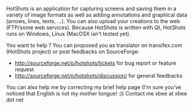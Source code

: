 
HotShots is an application for capturing screens and saving them in a variety of image formats as well as adding annotations and graphical data (arrows, lines, texts, ...).
You can also upload your creations to the web (FTP/some web services).
Because HotShots is written with Qt, HotShots runs on Windows, Linux (MacOSX isn't tested yet).

You want to help ? You can proposed you as translator on transifex.com (HotShots project) or post feedbacks on SourceForge:
- http://sourceforge.net/p/hotshots/tickets for bug report or feature request
- http://sourceforge.net/p/hotshots/discussion/ for general feedbacks

You can also help me by correcting my brief help page (I'm sure you've noticed that English is not my mother tongue! :)) Contact me xbee at xbee dot net
